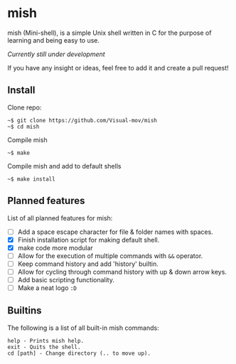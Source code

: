 # mish
mish (Mini-shell), is a simple Unix shell written in C for the purpose of learning and being easy to use.

*Currently still under development*

If you have any insight or ideas, feel free to add it and create a pull request!

## Install
Clone repo:
```
~$ git clone https://github.com/Visual-mov/mish
~$ cd mish
```

Compile mish
```
~$ make
```

Compile mish and add to default shells
```
~$ make install
```

## Planned features
List of all planned features for mish:
- [ ] Add a space escape character for file & folder names with spaces.
- [x] Finish installation script for making default shell.
- [x] make code more modular
- [ ] Allow for the execution of multiple commands with `&&` operator.
- [ ] Keep command history and add 'history' builtin.
- [ ] Allow for cycling through command history with up & down arrow keys.
- [ ] Add basic scripting functionality.
- [ ] Make a neat logo `:D`

## Builtins
The following is a list of all built-in mish commands:
```
help - Prints mish help.
exit - Quits the shell.
cd [path] - Change directory (.. to move up).
```